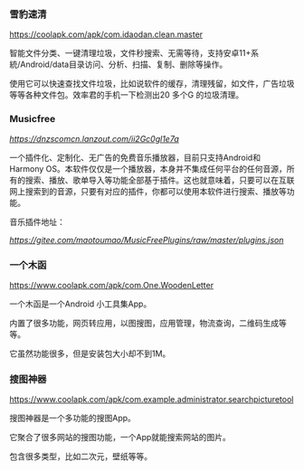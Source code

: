 ### 雪豹速清

https://coolapk.com/apk/com.idaodan.clean.master

智能文件分类、一键清理垃圾，文件秒搜索、无需等待，支持安卓11+系統/Android/data目录访问、分析、扫描、复制、删除等操作。

使用它可以快速查找文件垃圾，比如说软件的缓存，清理残留，如文件，广告垃圾等等各种文件包。效率君的手机一下检测出20 多个G 的垃圾清理。

### Musicfree

*https://dnzscomcn.lanzout.com/ii2Gc0gl1e7a*

一个插件化、定制化、无广告的免费音乐播放器，目前只支持Android和Harmony OS。本软件仅仅是一个播放器，本身并不集成任何平台的任何音源，所有的搜索、播放、歌单导入等功能全部基于插件。这也就意味着，只要可以在互联网上搜索到的音源，只要有对应的插件，你都可以使用本软件进行搜索、播放等功能。

音乐插件地址：

*https://gitee.com/maotoumao/MusicFreePlugins/raw/master/plugins.json*

### 一个木函

https://www.coolapk.com/apk/com.One.WoodenLetter

一个木函是一个Android 小工具集App。

内置了很多功能，网页转应用，以图搜图，应用管理，物流查询，二维码生成等等。

它虽然功能很多，但是安装包大小却不到1M。

### 搜图神器

https://www.coolapk.com/apk/com.example.administrator.searchpicturetool

搜图神器是一个多功能的搜图App。

它聚合了很多网站的搜图功能，一个App就能搜索网站的图片。

包含很多类型，比如二次元，壁纸等等。

